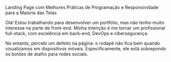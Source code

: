 Landing Page com Melhores Práticas de Programação e Responsividade para a Maioria das Telas

Olá! Estou trabalhando para desenvolver um portfólio, mas não tenho muito interesse na parte de front-end. Minha intenção é me tornar um profissional full-stack, com excelência em back-end, DevOps e cibersegurança.

No entanto, percebi um defeito na página: o rodapé não fica bem quando visualizamos em dispositivos móveis. Especificamente, ele está sobrepondo os botões de atalho para redes sociais.
